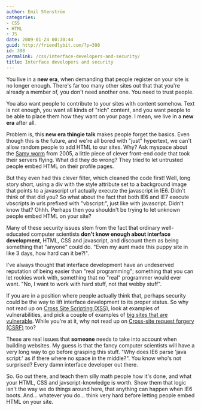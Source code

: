 ```yaml
---
author: Emil Stenström
categories:
- CSS
- HTML
- JS
date: 2009-01-24 00:30:44
guid: http://friendlybit.com/?p=398
id: 398
permalink: /css/interface-developers-and-security/
title: Interface developers and security
---
```


You live in a **new era**, when demanding that people register on your site is no longer enough. There's far too many other sites out that that you're already a member of, you don't need another one. You need to trust people.

You also want people to contribute to your sites with content somehow. Text is not enough, you want all kinds of "rich" content, and you want people to be able to place them how they want on your page. I mean, we live in a **new era** after all.

Problem is, this **new era thingie talk** makes people forget the basics. Even though this is the future, and we're all bored with "just" hypertext, we can't allow random people to add HTML to our sites. Why? Ask myspace about the [Samy worm](http://namb.la/popular/tech.html) from 2005, a little piece of clever front-end code that took their servers flying. What did they do wrong? They tried to let untrusted people embed HTML on their profile pages.

But they even had this clever filter, which cleaned the code first! Well, long story short, using a div with the style attribute set to a background image that points to a javascript url actually execute the javascript in IE6. Didn't think of that did you? So what about the fact that both IE6 and IE7 execute vbscripts in urls prefixed with "vbscript:", just like with javascript. Didn't know that? Ohhh. Perhaps then you shouldn't be trying to let unknown people embed HTML on your site?

Many of these security issues stem from the fact that ordinary well-educated computer scientists **don't know enough about interface development**, HTML, CSS and javascript, and discount them as being something that "anyone" could do. "Even my aunt made this puppy site in like 3 days, how hard can it be?!".

I've always thought that interface development have an undeserved reputation of being easier than "real programming"; something that you can let rookies work with, something that no "real" programmer would ever want. "No, I want to work with hard stuff, not that webby stuff".

If you are in a position where people actually think that, perhaps security could be the way to lift interface development to its proper status. So why not read up on [Cross Site Scripting (XSS)](http://en.wikipedia.org/wiki/Cross-site_scripting), look at examples of vulnerabilities, and pick a couple of examples of [big sites that are vulnerable](http://www.xssed.com/). While you're at it, why not read up on [Cross-site request forgery (CSRF)](http://en.wikipedia.org/wiki/Cross-site_request_forgery) too?

These are real issues that **someone** needs to take into account when building websites. My guess is that the fancy computer scientists will have a very long way to go before grasping this stuff. "Why does IE6 parse 'java   script:' as if there where no space in the middle?". You know who's not surprised? Every damn interface developer out there.

So. Go out there, and teach them silly math people how it's done, and what your HTML, CSS and javscript-knowledge is worth. Show them that logic isn't the way we do things around here, that anything can happen when IE6 boots. And… whatever you do… think very hard before letting people embed HTML on your site.
